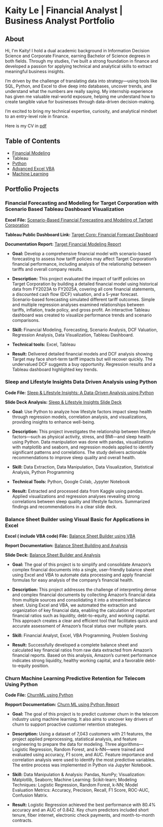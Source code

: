 # Kaity Le | Financial Analyst | Business Analyst Portfolio
## About
Hi, I'm Kaity! I hold a dual academic background in Information Decision Science and Corporate Finance, earning Bachelor of Science degrees in both fields. Through my studies, I’ve built a strong foundation in finance and developed a passion for applying technical and analytical skills to extract meaningful business insights.

I’m driven by the challenge of translating data into strategy—using tools like SQL, Python, and Excel to dive deep into databases, uncover trends, and understand what the numbers are really saying. My internship experience has given me valuable real-world exposure, helping me understand how to create tangible value for businesses through data-driven decision-making.

I’m excited to bring my technical expertise, curiosity, and analytical mindset to an entry-level role in finance. 

Here is my CV in [pdf](https://github.com/Kaityle/Financial-Analyst-Data-Analyst-Portfolio/blob/c23c7897a126dd8c8ce31b44cf3d516ea2e34319/NgocNganHaLe_Resume_2025.pdf)

## Table of Contents
- [Financial Modeling](https://github.com/Kaityle/Financial-Analyst-Data-Analyst-Portfolio/blob/main/README.md#financial-forecasting-and-modeling-for-target-corporation-with-scenario-based-tableau-dashboard-visualization)
- Tableau
- [Python](https://github.com/Kaityle/Financial-Analyst-Data-Analyst-Portfolio/blob/main/README.md#sleep-and-lifestyle-insights-data-driven-analysis-using-Python)
- [Advanced Excel VBA](https://github.com/Kaityle/Financial-Analyst-Data-Analyst-Portfolio/blob/main/README.md#balance-sheet-builder-using-visual-basic-for-applications-in-excel)
- [Machine Learning](https://github.com/Kaityle/Financial-Analyst-Data-Analyst-Portfolio/blob/main/README.md#churn-machine-learning-predictive-retention-for-telecom-using-python)

## Portfolio Projects

### Financial Forecasting and Modeling for Target Corporation with Scenario Based Tableau Dashboard Visualization
**Excel File:** [Scenario-Based Financial Forecasting and Modeling of Tartget Corporation](https://github.com/Kaityle/Financial-Analyst-Data-Analyst-Portfolio/blob/1d8aaa787351b97cbcee98d90686963cffaa0602/Target%20Financial%20Modeling.xlsx)

**Tableau Public Dashboard Link:** [Target Corp: Financial Forecast Dashboard](https://public.tableau.com/views/TableauProject_17489193825120/Dashboard1?:language=en-US&publish=yes&:sid=&:redirect=auth&:display_count=n&:origin=viz_share_link)

**Documentation Report:** [Target Financial Modeling Report](https://github.com/Kaityle/Financial-Analyst-Data-Analyst-Portfolio/blob/8d1a18780727d61f669f61a8e4b21473eb5c03b9/Target's%20Financial%20Modeling.pdf) 

- **Goal:**  Develop a comprehensive financial model with scenario-based forecasting to assess how tariff policies may affect Target Corporation’s financial performance, including analysis of the relationship between tariffs and overall company results.

- **Description:** This project evaluated the impact of tariff policies on Target Corporation by building a detailed financial model using historical data from FY2023A to FY2025A, covering all core financial statements, a discounted cash flow (DCF) valuation, and a 5-year forecast. Scenario-based forecasting simulated different tariff outcomes. Simple and multiple regression analyses examined relationships between tariffs, inflation, trade policy, and gross profit. An interactive Tableau dashboard was created to visualize performance trends and scenario comparisons.

- **Skill:** Financial Modeling, Forecasting, Scenario Analysis, DCF Valuation, Regression Analysis, Data Visualization, Tableau Dashboard. 

- **Technical tools:** Excel, Tableau

- **Result:** Delivered detailed financial models and DCF analysis showing Target may face short-term tariff impacts but will recover quickly. The undervalued DCF suggests a buy opportunity. Regression results and a Tableau dashboard highlighted key trends.

 ### Sleep and Lifestyle Insights Data Driven Analysis using Python
 **Code File:** [Sleep & Lifestyle Insights: A Data-Driven Analysis using Python](https://github.com/Kaityle/Financial-Analyst-Data-Analyst-Portfolio/blob/918a283e01b634252902f9460dcdf38babf3956f/Sleep%20%26%20Lifestyle%20Analysis.ipynb)

 **Slide Deck Analysis:** [Sleep & Lifestyle Insights Slide Deck](https://github.com/Kaityle/Financial-Analyst-Data-Analyst-Portfolio/blob/9fe3c6b3e335571f8dfae1566fbd715cbe7dd7b8/Sleep%20%26%20Lifestyle%20Insights%20Slide%20Deck.pdf)

- **Goal:** Use Python to analyze how lifestyle factors impact sleep health through regression models, correlation analysis, and visualizations, providing insights to enhance well-being.

- **Description:** This project investigates the relationship between lifestyle factors—such as physical activity, stress, and BMI—and sleep health using Python. Data manipulation was done with pandas, visualizations with matplotlib and seaborn, and regression models applied to identify significant patterns and correlations. The study delivers actionable recommendations to improve sleep quality and overall health.

- **Skill:** Data Extraction, Data Manipulation, Data Visualization, Statistical Analysis, Python Programming

- **Technical Tools:** Python, Google Colab, Jypyter Notebook

- **Result:** Extracted and processed data from Kaggle using pandas. Applied visualizations and regression analyses revealing strong correlations between sleep quality and lifestyle factors. Summarized findings and recommendations in a clear slide deck.

### Balance Sheet Builder using Visual Basic for Applications in Excel
**Excel ( include VBA code) File:** [Balance Sheet Builder using VBA](https://github.com/Kaityle/Financial-Analyst-Data-Analyst-Portfolio/blob/237fc48e51b5e46091dabfed2e191b60c97bc53d/Balance%20Sheet%20Builder%20using%20VBA.xlsm)

**Report Documentation:** [Balance Sheet Building and Analysis](https://github.com/Kaityle/Financial-Analyst-Data-Analyst-Portfolio/blob/288e0f5423c0822b8cbf7ed0f8934818a982fd41/Balance%20Sheet%20Builders%20using%20VBA%20Project%20Report.pdf)

**Slide Deck:** [Balance Sheet Builder and Analysis](https://github.com/Kaityle/Financial-Analyst-Data-Analyst-Portfolio/blob/f9052cdca84df44d8553f1193686aa86e464163a/Balance%20Sheet%20Builder%20Project%20Presentation.pdf)

- **Goal:** The goal of this project is to simplify and consolidate Amazon’s complex financial documents into a single, user-friendly balance sheet using Excel and VBA to automate data processing and apply financial formulas for easy analysis of the company’s financial health.

- **Description:** This project addresses the challenge of interpreting dense and complex financial documents by collecting Amazon’s financial data from multiple sources and consolidating it into a streamlined balance sheet. Using Excel and VBA, we automated the extraction and organization of key financial data, enabling the calculation of important financial ratios such as liquidity, debt-to-equity, and working capital. This approach creates a clear and efficient tool that facilitates quick and accurate assessment of Amazon’s fiscal status over multiple years.

- **Skill:** Financial Analyst, Excel, VBA Programming, Problem Soslving

- **Result:** Successfully developed a complete balance sheet and calculated key financial ratios from raw data extracted from Amazon’s financial reports. Based on this analysis, Amazon’s current performance indicates strong liquidity, healthy working capital, and a favorable debt-to-equity position.

### Churn Machine Learning Predictive Retention for Telecom Using Python
**Code File:** [ChurnML using Python](https://github.com/Kaityle/Financial-Analyst-Data-Analyst-Portfolio/blob/444103bd9b3fea0a5e11606cf90dede5fa3df74b/Churn%20Machine%20Learning%20using%20Python.ipynb)

**Repport Documentation:** [Churn ML using Python Report](https://github.com/Kaityle/Financial-Analyst-Data-Analyst-Portfolio/blob/78b59e9d36fc7162e1b1b2f7d15fca3d661c998e/ChurnML%20using%20Python%20Report.pdf)

- **Goal:** The goal of this project is to predict customer churn in the telecom industry using machine learning. It also aims to uncover key drivers of churn to support proactive customer retention strategies.

- **Description:** Using a dataset of 7,043 customers with 21 features, the project applied preprocessing, statistical analysis, and feature engineering to prepare the data for modeling. Three algorithms—Logistic Regression, Random Forest, and k-NN—were trained and evaluated using accuracy, F1 score, and AUC. Feature importance and correlation analysis were used to identify the most predictive variables. The entire process was implemented in Python via Jupyter Notebook.

- **Skill:** Data Manipulation & Analysis: Pandas, NumPy; Visualization: Matplotlib, Seaborn; Machine Learning: Scikit-learn; Modeling Techniques: Logistic Regression, Random Forest, k-NN; Model Evaluation Metrics: Accuracy, Precision, Recall, F1 Score, ROC-AUC, Confusion Matrix.

- **Result:** Logistic Regression achieved the best performance with 80.4% accuracy and an AUC of 0.842. Key churn predictors included short tenure, fiber internet, electronic check payments, and month-to-month contracts.
























 









